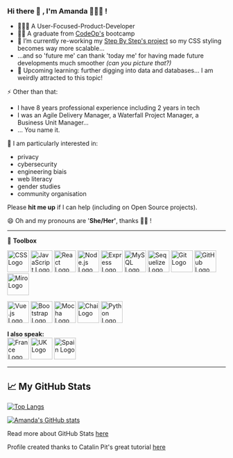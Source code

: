 ### Hi there 👋 , I'm Amanda 👩🏽‍💻 !

- 🏃🏽‍♀️ A User-Focused-Product-Developer
- 👏🏽 A graduate from [CodeOp's](https://codeop.tech/) bootcamp
- 🔭 I’m currently re-working my [Step By Step's project](https://github.com/icodebyamanda/sxs_beta) so my CSS styling becomes way more scalable... 
- ...and so 'future me' can thank 'today me' for having made future developments much smoother *(can you picture that?)*
- 🌱 Upcoming learning: further digging into data and databases... I am weirdly attracted to this topic!

⚡ Other than that: 
- I have 8 years professional experience including 2 years in tech
- I was an Agile Delivery Manager, a Waterfall Project Manager, a Business Unit Manager...
- ... You name it.

💛 I am particularly interested in:
- privacy
- cybersecurity
- engineering biais
- web literacy
- gender studies 
- community organisation  

Please **hit me up** if I can help (including on Open Source projects).

😄 Oh and my pronouns are '**She/Her'**, thanks ✌🏽 !


--------

🧰 **Toolbox**

<img src="https://cdn.worldvectorlogo.com/logos/css-5.svg" alt="CSS Logo" width="50" height="50"/> <img src="https://cdn.worldvectorlogo.com/logos/logo-javascript.svg" alt="JavaScript Logo" width="50" height="50"/> <img src="https://cdn.worldvectorlogo.com/logos/react-2.svg" alt="React Logo" width="50" height="50"/> <img src="https://cdn.worldvectorlogo.com/logos/nodejs-1.svg" alt="Node.js Logo" width="50" height="50"/> <img src="https://cdn.worldvectorlogo.com/logos/express-109.svg" alt="Express Logo" width="50" height="50"/> <img src="https://cdn.worldvectorlogo.com/logos/mysql-5.svg" alt="MySQL Logo" width="50" height="50"/> <img src="https://cdn.worldvectorlogo.com/logos/sequelize.svg" alt="Sequelize Logo" width="50" height="50"/> <img src="https://cdn.worldvectorlogo.com/logos/git.svg" alt="Git Logo" width="50" height="50"/> <img src="https://cdn.worldvectorlogo.com/logos/github-icon-1.svg" alt="GitHub Logo" width="50" height="50"/> <img src="https://cdn.worldvectorlogo.com/logos/miro-2.svg" alt="Miro Logo" width="50" height="50"/>  

<img src="https://cdn.worldvectorlogo.com/logos/vue-js-1.svg" alt="Vue.js Logo" width="50" height="50"/> <img src="https://cdn.worldvectorlogo.com/logos/bootstrap-5-1.svg" alt="Bootstrap Logo" width="50" height="50"/> <img src="https://cdn.worldvectorlogo.com/logos/mocha-1.svg" alt="Mocha Logo" width="50" height="50"/> <img src="https://avatars.githubusercontent.com/u/1515293?s=280&v=4" alt="Chai Logo" width="50" height="50"/> <img src="https://cdn.worldvectorlogo.com/logos/python-4.svg" alt="Python Logo" width="50" height="50"/>

**I also speak:**   
<img src="https://cdn.worldvectorlogo.com/logos/france.svg" alt="France Logo" width="50" height="50"/>
<img src="https://cdn.worldvectorlogo.com/logos/united-kingdom.svg" alt="UK Logo" width="50" height="50"/>
<img src="https://cdn.worldvectorlogo.com/logos/spainc.svg" alt="Spain Logo" width="50" height="50"/>

--------

## &#x1f4c8; My GitHub Stats

[![Top Langs](https://github-readme-stats.vercel.app/api/top-langs/?username=icodebyamanda&theme=radical)](https://github.com/anuraghazra/github-readme-stats)

[![Amanda's GitHub stats](https://github-readme-stats.vercel.app/api?username=icodebyamanda&hide=contribs&theme=radical)](https://github.com/anuraghazra/github-readme-stats)

Read more about GitHub Stats [here](https://github.com/anuraghazra/github-readme-stats#github-stats-card)

Profile created thanks to Catalin Pit's great tutorial [here](https://dev.to/codeloungedev/how-to-create-a-kickass-github-profile-page-408a)

<!--
**icodebyamanda/icodebyamanda** is a ✨ _special_ ✨ repository because its `README.md` (this file) appears on your GitHub profile.

Here are some ideas to get you started:

- 🔭 I’m currently working on ...
- 🌱 I’m currently learning ...
- 👯 I’m looking to collaborate on ...
- 🤔 I’m looking for help with ...
- 💬 Ask me about ...
- 📫 How to reach me: ...
- 😄 Pronouns: ...
- ⚡ Fun fact: ...
-->
